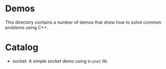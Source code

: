 ﻿
# Demos

This directory contains a number of demos that show how to solve common problems using C++.

# Catalog

- socket: A simple socket demo using `brynet` lib.

